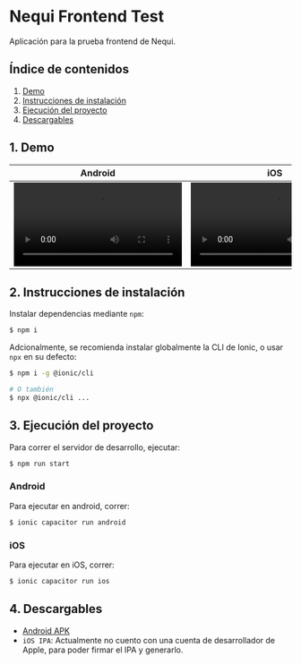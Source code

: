 # Nequi Frontend Test

Aplicación para la prueba frontend de Nequi.

## Índice de contenidos

1. [Demo](#1-demo)
2. [Instrucciones de instalación](#2-instrucciones-de-instalación)
3. [Ejecución del proyecto](#3-ejecución-del-proyecto)
4. [Descargables](#4-descargables)

## 1. Demo

| Android                                                                                         | iOS                                                                                             |
| ----------------------------------------------------------------------------------------------- | ----------------------------------------------------------------------------------------------- |
| <video src="https://github.com/user-attachments/assets/fce60a7a-1a4d-4c1a-b36c-5c856616bccf" /> | <video src="https://github.com/user-attachments/assets/97e61235-cc30-41dc-86af-e4a9b22b87b0" /> |

## 2. Instrucciones de instalación

Instalar dependencias mediante `npm`:

```bash
$ npm i
```

Adcionalmente, se recomienda instalar globalmente la CLI de Ionic, o usar `npx` en su defecto:

```bash
$ npm i -g @ionic/cli

# O también
$ npx @ionic/cli ...
```

## 3. Ejecución del proyecto

Para correr el servidor de desarrollo, ejecutar:

```bash
$ npm run start
```

### Android

Para ejecutar en android, correr:

```bash
$ ionic capacitor run android
```

### iOS

Para ejecutar en iOS, correr:

```bash
$ ionic capacitor run ios
```

## 4. Descargables

- [Android APK](https://github.com/aeroxmotion/nequi-frontend-test/raw/main/downloads/demo-todo-app-nequi.apk)
- `iOS IPA`: Actualmente no cuento con una cuenta de desarrollador de Apple, para poder firmar el IPA y generarlo.
